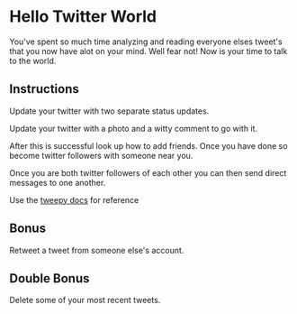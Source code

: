# Hello Twitter World

You've spent so much time analyzing and reading everyone elses tweet's that you now have alot on your mind. Well fear not! Now is your time to talk to the world.

## Instructions

Update your twitter with two separate  status updates.

Update your twitter with a photo and a witty comment to go with it.

After this is successful look up how to add friends. Once you have done so become twitter followers with someone near you.

Once you are both twitter followers of each other you can then send direct messages to one another.

Use the [tweepy docs](http://tweepy.readthedocs.io/en/v3.5.0/api.html) for reference

## Bonus

Retweet a tweet from someone else's account.

## Double Bonus

Delete some of your most recent tweets.

